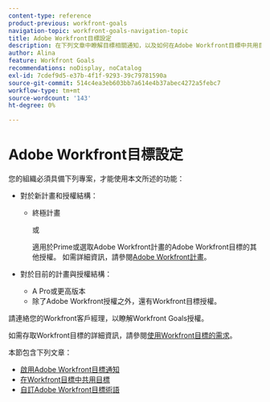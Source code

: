 ```yaml
---
content-type: reference
product-previous: workfront-goals
navigation-topic: workfront-goals-navigation-topic
title: Adobe Workfront目標設定
description: 在下列文章中瞭解目標相關通知，以及如何在Adobe Workfront目標中共用目標。
author: Alina
feature: Workfront Goals
recommendations: noDisplay, noCatalog
exl-id: 7cdef9d5-e37b-4f1f-9293-39c79781590a
source-git-commit: 514c4ea3eb603bb7a614e4b37abec4272a5febc7
workflow-type: tm+mt
source-wordcount: '143'
ht-degree: 0%

---
```


# Adobe Workfront目標設定

您的組織必須具備下列專案，才能使用本文所述的功能：

* 對於新計畫和授權結構：

   * 終極計畫

     或

     適用於Prime或選取Adobe Workfront計畫的Adobe Workfront目標的其他授權。 如需詳細資訊，請參閱[Adobe Workfront計畫](https://www.workfront.com/plans)。

* 對於目前的計畫與授權結構：

   * A Pro或更高版本
   * 除了Adobe Workfront授權之外，還有Workfront目標授權。

請連絡您的Workfront客戶經理，以瞭解Workfront Goals授權。

如需存取Workfront目標的詳細資訊，請參閱[使用Workfront目標的需求](/help/quicksilver/workfront-goals/goal-management/access-needed-for-wf-goals.md)。

本節包含下列文章：

* [啟用Adobe Workfront目標通知](../../workfront-goals/workfront-goals-settings/wf-goals-notifications.md)
* [在Workfront目標中共用目標](../../workfront-goals/workfront-goals-settings/share-a-goal.md)
* [自訂Adobe Workfront目標術語](../workfront-goals-settings/customize-wf-goals-terminology.md)
